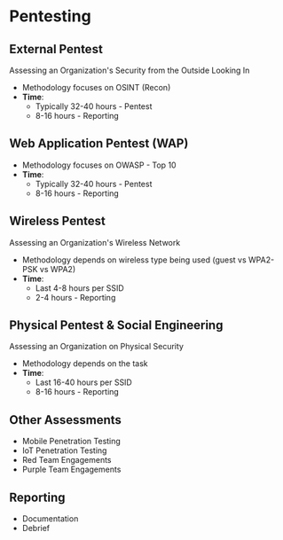 <h1>Pentesting</h1>

<h2>External Pentest</h2>

Assessing an Organization's Security from the Outside Looking In

- Methodology focuses on OSINT (Recon)
- **Time**:
  - Typically 32-40 hours - Pentest
  - 8-16 hours - Reporting

<h2>Web Application Pentest (WAP)</h2>

- Methodology focuses on OWASP - Top 10
- **Time**:
  - Typically 32-40 hours - Pentest
  - 8-16 hours - Reporting

<h2>Wireless Pentest</h2>

Assessing an Organization's Wireless Network

- Methodology depends on wireless type being used (guest vs WPA2-PSK vs WPA2)
- **Time**:
  - Last 4-8 hours per SSID
  - 2-4 hours - Reporting

<h2>Physical Pentest & Social Engineering</h2>

Assessing an Organization on Physical Security

- Methodology depends on the task
- **Time**:
  - Last 16-40 hours per SSID
  - 8-16 hours - Reporting

<h2>Other Assessments</h2>

- Mobile Penetration Testing
- IoT Penetration Testing
- Red Team Engagements
- Purple Team Engagements

<h2>Reporting</h2>

- Documentation
- Debrief
